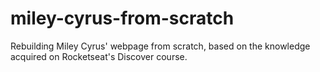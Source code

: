 # miley-cyrus-from-scratch
Rebuilding Miley Cyrus' webpage from scratch, based on the knowledge acquired on Rocketseat's Discover course.
